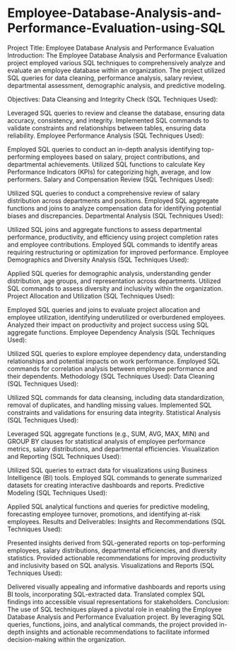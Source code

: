# Employee-Database-Analysis-and-Performance-Evaluation-using-SQL


Project Title: Employee Database Analysis and Performance Evaluation
Introduction:
The Employee Database Analysis and Performance Evaluation project employed various SQL techniques to comprehensively analyze and evaluate an employee database within an organization. The project utilized SQL queries for data cleaning, performance analysis, salary review, departmental assessment, demographic analysis, and predictive modeling.

Objectives:
Data Cleansing and Integrity Check (SQL Techniques Used):

Leveraged SQL queries to review and cleanse the database, ensuring data accuracy, consistency, and integrity.
Implemented SQL commands to validate constraints and relationships between tables, ensuring data reliability.
Employee Performance Analysis (SQL Techniques Used):

Employed SQL queries to conduct an in-depth analysis identifying top-performing employees based on salary, project contributions, and departmental achievements.
Utilized SQL functions to calculate Key Performance Indicators (KPIs) for categorizing high, average, and low performers.
Salary and Compensation Review (SQL Techniques Used):

Utilized SQL queries to conduct a comprehensive review of salary distribution across departments and positions.
Employed SQL aggregate functions and joins to analyze compensation data for identifying potential biases and discrepancies.
Departmental Analysis (SQL Techniques Used):

Utilized SQL joins and aggregate functions to assess departmental performance, productivity, and efficiency using project completion rates and employee contributions.
Employed SQL commands to identify areas requiring restructuring or optimization for improved performance.
Employee Demographics and Diversity Analysis (SQL Techniques Used):

Applied SQL queries for demographic analysis, understanding gender distribution, age groups, and representation across departments.
Utilized SQL commands to assess diversity and inclusivity within the organization.
Project Allocation and Utilization (SQL Techniques Used):

Employed SQL queries and joins to evaluate project allocation and employee utilization, identifying underutilized or overburdened employees.
Analyzed their impact on productivity and project success using SQL aggregate functions.
Employee Dependency Analysis (SQL Techniques Used):

Utilized SQL queries to explore employee dependency data, understanding relationships and potential impacts on work performance.
Employed SQL commands for correlation analysis between employee performance and their dependents.
Methodology (SQL Techniques Used):
Data Cleaning (SQL Techniques Used):

Utilized SQL commands for data cleansing, including data standardization, removal of duplicates, and handling missing values.
Implemented SQL constraints and validations for ensuring data integrity.
Statistical Analysis (SQL Techniques Used):

Leveraged SQL aggregate functions (e.g., SUM, AVG, MAX, MIN) and GROUP BY clauses for statistical analysis of employee performance metrics, salary distributions, and departmental efficiencies.
Visualization and Reporting (SQL Techniques Used):

Utilized SQL queries to extract data for visualizations using Business Intelligence (BI) tools.
Employed SQL commands to generate summarized datasets for creating interactive dashboards and reports.
Predictive Modeling (SQL Techniques Used):

Applied SQL analytical functions and queries for predictive modeling, forecasting employee turnover, promotions, and identifying at-risk employees.
Results and Deliverables:
Insights and Recommendations (SQL Techniques Used):

Presented insights derived from SQL-generated reports on top-performing employees, salary distributions, departmental efficiencies, and diversity statistics.
Provided actionable recommendations for improving productivity and inclusivity based on SQL analysis.
Visualizations and Reports (SQL Techniques Used):

Delivered visually appealing and informative dashboards and reports using BI tools, incorporating SQL-extracted data.
Translated complex SQL findings into accessible visual representations for stakeholders.
Conclusion:
The use of SQL techniques played a pivotal role in enabling the Employee Database Analysis and Performance Evaluation project. By leveraging SQL queries, functions, joins, and analytical commands, the project provided in-depth insights and actionable recommendations to facilitate informed decision-making within the organization.
